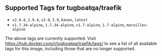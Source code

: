 ## Supported Tags for tugboatqa/traefik

* `v2.9.4`, `2.9.4`, `v2.9`, `2.9`, `banon`, `latest`
* `v1.7.34-alpine`, `1.7.34-alpine`, `v1.7-alpine`, `1.7-alpine`, `maroilles-alpine`

The above tags are currently supported. Visit https://hub.docker.com/r/tugboatqa/traefik/tags/ to see a list of all available tags for this image, including those that are no longer supported.
